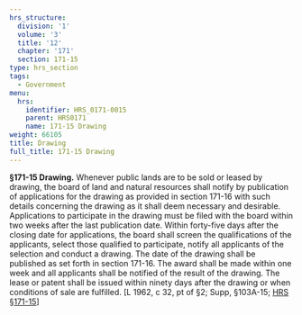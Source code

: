 ```yaml
---
hrs_structure:
  division: '1'
  volume: '3'
  title: '12'
  chapter: '171'
  section: 171-15
type: hrs_section
tags:
  - Government
menu:
  hrs:
    identifier: HRS_0171-0015
    parent: HRS0171
    name: 171-15 Drawing
weight: 66105
title: Drawing
full_title: 171-15 Drawing
---
```

**§171-15 Drawing.** Whenever public lands are to be sold or leased by drawing, the board of land and natural resources shall notify by publication of applications for the drawing as provided in section 171-16 with such details concerning the drawing as it shall deem necessary and desirable. Applications to participate in the drawing must be filed with the board within two weeks after the last publication date. Within forty-five days after the closing date for applications, the board shall screen the qualifications of the applicants, select those qualified to participate, notify all applicants of the selection and conduct a drawing. The date of the drawing shall be published as set forth in section 171-16\. The award shall be made within one week and all applicants shall be notified of the result of the drawing. The lease or patent shall be issued within ninety days after the drawing or when conditions of sale are fulfilled. [L 1962, c 32, pt of §2; Supp, §103A-15; [HRS §171-15](/title-12/chapter-171/section-171-15/)]